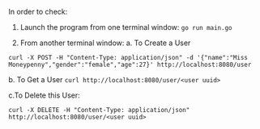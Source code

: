In order to check: 
1. Launch the program from one terminal window:
```go run main.go```

2. From another terminal window:
a. To Create a User
```
curl -X POST -H "Content-Type: application/json" -d '{"name":"Miss Moneypenny","gender":"female","age":27}' http://localhost:8080/user
```
b. To Get a User
```curl http://localhost:8080/user/<user uuid>```

c.To Delete this User:
```
curl -X DELETE -H "Content-Type: application/json" http://localhost:8080/user/<user uuid>
```



